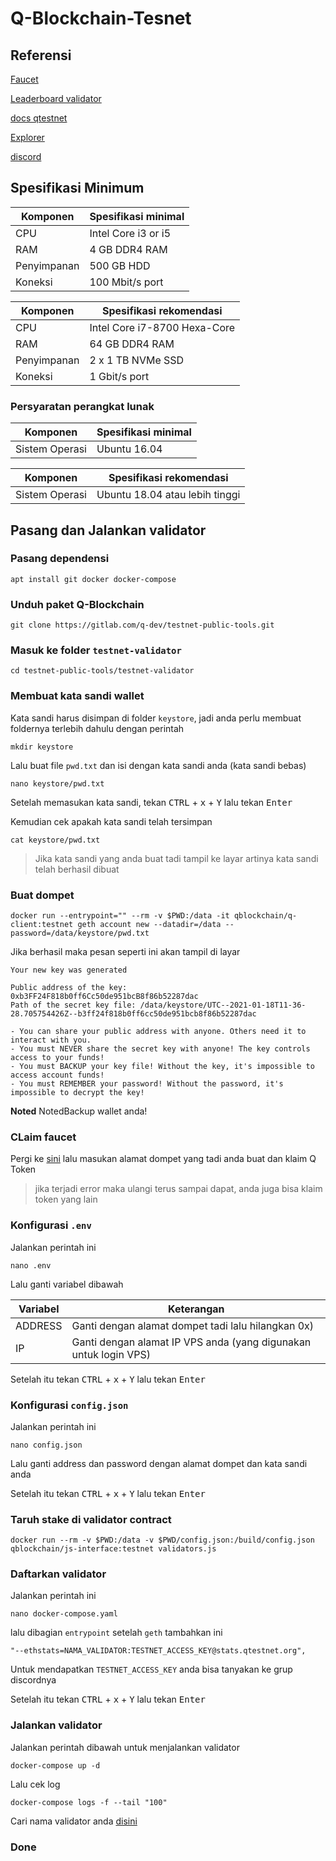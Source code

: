 # Q-Blockchain-Tesnet

## Referensi

[Faucet](https://faucet.qtestnet.org/)

[Leaderboard validator](https://stats.qtestnet.org/)

[docs qtestnet](https://docs.qtestnet.org/how-to-setup-validator/)

[Explorer](https://explorer.qtestnet.org/)

[discord](https://discord.gg/UMJJqE2mwx)

## Spesifikasi Minimum
| Komponen | Spesifikasi minimal |
|----------|---------------------|
|CPU|Intel Core i3 or i5|
|RAM|4 GB DDR4 RAM|
|Penyimpanan|500 GB HDD|
|Koneksi|100 Mbit/s port|

| Komponen | Spesifikasi rekomendasi |
|----------|---------------------|
|CPU|Intel Core i7-8700 Hexa-Core|
|RAM|64 GB DDR4 RAM|
|Penyimpanan|2 x 1 TB NVMe SSD|
|Koneksi|1 Gbit/s port|

### Persyaratan perangkat lunak

| Komponen | Spesifikasi minimal |
|----------|---------------------|
|Sistem Operasi|Ubuntu 16.04|

| Komponen | Spesifikasi rekomendasi |
|----------|---------------------|
|Sistem Operasi|Ubuntu 18.04 atau lebih tinggi|

## Pasang dan Jalankan validator

### Pasang dependensi

```
apt install git docker docker-compose
```

### Unduh paket Q-Blockchain

```
git clone https://gitlab.com/q-dev/testnet-public-tools.git
```

### Masuk ke folder `testnet-validator`

```
cd testnet-public-tools/testnet-validator
```

### Membuat kata sandi wallet

Kata sandi harus disimpan di folder `keystore`, jadi anda perlu membuat foldernya terlebih dahulu dengan perintah

```
mkdir keystore
```

Lalu buat file `pwd.txt` dan isi dengan kata sandi anda (kata sandi bebas)

```
nano keystore/pwd.txt
```

Setelah memasukan kata sandi, tekan <kbd>CTRL</kbd> + <kbd>x</kbd> + <kbd>Y</kbd> lalu tekan <kbd>Enter</kbd>

Kemudian cek apakah kata sandi telah tersimpan

```
cat keystore/pwd.txt
```

> Jika kata sandi yang anda buat tadi tampil ke layar artinya kata sandi telah berhasil dibuat

### Buat dompet

```
docker run --entrypoint="" --rm -v $PWD:/data -it qblockchain/q-client:testnet geth account new --datadir=/data --password=/data/keystore/pwd.txt
```

Jika berhasil maka pesan seperti ini akan tampil di layar

```
Your new key was generated

Public address of the key:   0xb3FF24F818b0ff6Cc50de951bcB8f86b52287dac
Path of the secret key file: /data/keystore/UTC--2021-01-18T11-36-28.705754426Z--b3ff24f818b0ff6cc50de951bcb8f86b52287dac

- You can share your public address with anyone. Others need it to interact with you.
- You must NEVER share the secret key with anyone! The key controls access to your funds!
- You must BACKUP your key file! Without the key, it's impossible to access account funds!
- You must REMEMBER your password! Without the password, it's impossible to decrypt the key!
```

**Noted** NotedBackup wallet anda!

### CLaim faucet

Pergi ke [sini](https://faucet.qtestnet.org/) lalu masukan alamat dompet yang tadi anda buat dan klaim Q Token

> jika terjadi error maka ulangi terus sampai dapat, anda juga bisa klaim token yang lain

### Konfigurasi `.env`

Jalankan perintah ini

```
nano .env
```

Lalu ganti variabel dibawah

| Variabel | Keterangan |
|----------|------------|
|ADDRESS|Ganti dengan alamat dompet tadi lalu hilangkan 0x)|
|IP|Ganti dengan alamat IP VPS anda (yang digunakan untuk login VPS)|

Setelah itu tekan <kbd>CTRL</kbd> + <kbd>x</kbd> + <kbd>Y</kbd> lalu tekan <kbd>Enter</kbd>

### Konfigurasi `config.json`

Jalankan perintah ini

```
nano config.json
```

Lalu ganti address dan password dengan alamat dompet dan kata sandi anda

Setelah itu tekan <kbd>CTRL</kbd> + <kbd>x</kbd> + <kbd>Y</kbd> lalu tekan <kbd>Enter</kbd>

### Taruh stake di validator contract

```
docker run --rm -v $PWD:/data -v $PWD/config.json:/build/config.json qblockchain/js-interface:testnet validators.js
```

### Daftarkan validator

Jalankan perintah ini

```
nano docker-compose.yaml
```

lalu dibagian `entrypoint` setelah `geth` tambahkan ini

```
"--ethstats=NAMA_VALIDATOR:TESTNET_ACCESS_KEY@stats.qtestnet.org",
```

Untuk mendapatkan `TESTNET_ACCESS_KEY` anda bisa tanyakan ke grup discordnya

Setelah itu tekan <kbd>CTRL</kbd> + <kbd>x</kbd> + <kbd>Y</kbd> lalu tekan <kbd>Enter</kbd>

### Jalankan validator

Jalankan perintah dibawah untuk menjalankan validator

```
docker-compose up -d
```

Lalu cek log

```
docker-compose logs -f --tail "100"
```

Cari nama validator anda [disini](https://stats.qtestnet.org/)

### Done
